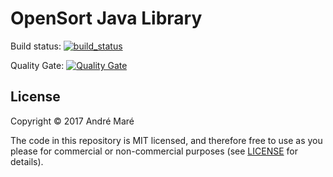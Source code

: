 # OpenSort Java Library

Build status: [![build_status](https://travis-ci.org/Code2Bits/OpenSort.svg?branch=master)](https://travis-ci.org/Code2Bits/OpenSort)

Quality Gate: [![Quality Gate](https://sonarcloud.io/api/badges/gate?key=com.code2bits.opensort:multi)](https://sonarcloud.io/dashboard?id=com.code2bits.opensort%3Amulti)

## License

Copyright © 2017 André Maré

The code in this repository is MIT licensed, and therefore free to use as you
please for commercial or non-commercial purposes (see [LICENSE](LICENSE) for
details).
